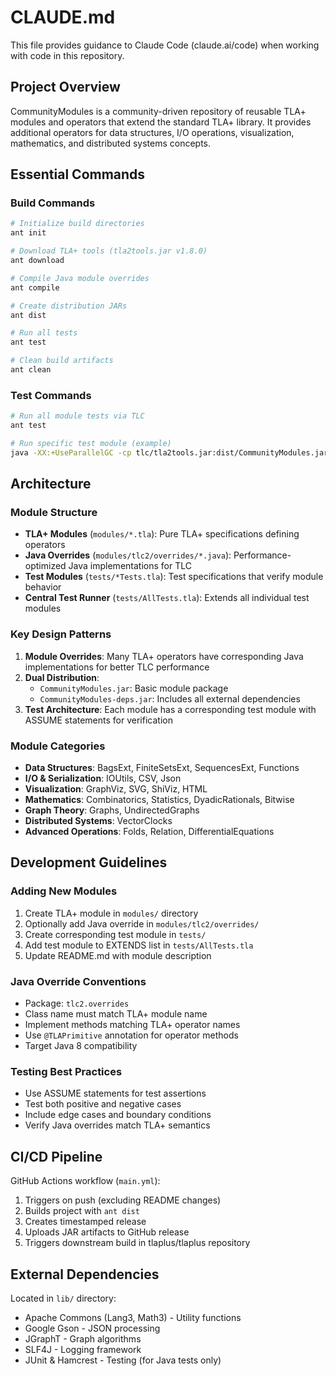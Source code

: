 # CLAUDE.md

This file provides guidance to Claude Code (claude.ai/code) when working with code in this repository.

## Project Overview

CommunityModules is a community-driven repository of reusable TLA+ modules and operators that extend the standard TLA+ library. It provides additional operators for data structures, I/O operations, visualization, mathematics, and distributed systems concepts.

## Essential Commands

### Build Commands
```bash
# Initialize build directories
ant init

# Download TLA+ tools (tla2tools.jar v1.8.0)
ant download

# Compile Java module overrides
ant compile

# Create distribution JARs
ant dist

# Run all tests
ant test

# Clean build artifacts
ant clean
```

### Test Commands
```bash
# Run all module tests via TLC
ant test

# Run specific test module (example)
java -XX:+UseParallelGC -cp tlc/tla2tools.jar:dist/CommunityModules.jar tlc2.TLC tests/SequencesExtTests.tla
```

## Architecture

### Module Structure
- **TLA+ Modules** (`modules/*.tla`): Pure TLA+ specifications defining operators
- **Java Overrides** (`modules/tlc2/overrides/*.java`): Performance-optimized Java implementations for TLC
- **Test Modules** (`tests/*Tests.tla`): Test specifications that verify module behavior
- **Central Test Runner** (`tests/AllTests.tla`): Extends all individual test modules

### Key Design Patterns
1. **Module Overrides**: Many TLA+ operators have corresponding Java implementations for better TLC performance
2. **Dual Distribution**: 
   - `CommunityModules.jar`: Basic module package
   - `CommunityModules-deps.jar`: Includes all external dependencies
3. **Test Architecture**: Each module has a corresponding test module with ASSUME statements for verification

### Module Categories
- **Data Structures**: BagsExt, FiniteSetsExt, SequencesExt, Functions
- **I/O & Serialization**: IOUtils, CSV, Json
- **Visualization**: GraphViz, SVG, ShiViz, HTML
- **Mathematics**: Combinatorics, Statistics, DyadicRationals, Bitwise
- **Graph Theory**: Graphs, UndirectedGraphs
- **Distributed Systems**: VectorClocks
- **Advanced Operations**: Folds, Relation, DifferentialEquations

## Development Guidelines

### Adding New Modules
1. Create TLA+ module in `modules/` directory
2. Optionally add Java override in `modules/tlc2/overrides/`
3. Create corresponding test module in `tests/`
4. Add test module to EXTENDS list in `tests/AllTests.tla`
5. Update README.md with module description

### Java Override Conventions
- Package: `tlc2.overrides` 
- Class name must match TLA+ module name
- Implement methods matching TLA+ operator names
- Use `@TLAPrimitive` annotation for operator methods
- Target Java 8 compatibility

### Testing Best Practices
- Use ASSUME statements for test assertions
- Test both positive and negative cases
- Include edge cases and boundary conditions
- Verify Java overrides match TLA+ semantics

## CI/CD Pipeline

GitHub Actions workflow (`main.yml`):
1. Triggers on push (excluding README changes)
2. Builds project with `ant dist`
3. Creates timestamped release
4. Uploads JAR artifacts to GitHub release
5. Triggers downstream build in tlaplus/tlaplus repository

## External Dependencies

Located in `lib/` directory:
- Apache Commons (Lang3, Math3) - Utility functions
- Google Gson - JSON processing
- JGraphT - Graph algorithms
- SLF4J - Logging framework
- JUnit & Hamcrest - Testing (for Java tests only)